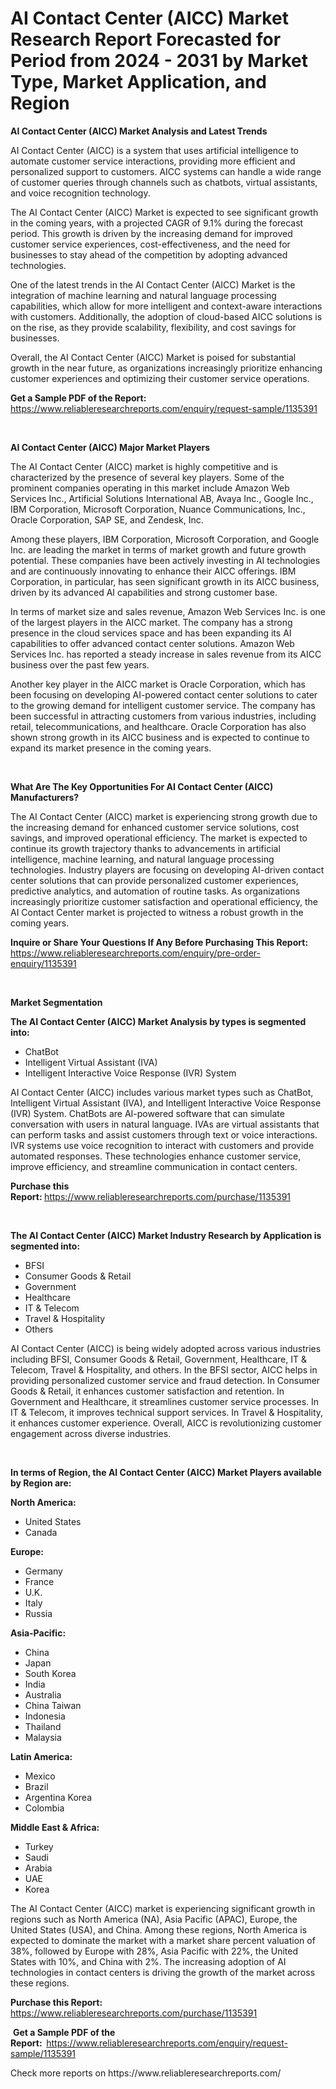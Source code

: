 <p><h1>AI Contact Center (AICC) Market Research Report Forecasted for Period from 2024 -  2031 by Market Type, Market Application, and Region</h1></p><p><strong>AI Contact Center (AICC) Market Analysis and Latest Trends</strong></p>
<p><p>AI Contact Center (AICC) is a system that uses artificial intelligence to automate customer service interactions, providing more efficient and personalized support to customers. AICC systems can handle a wide range of customer queries through channels such as chatbots, virtual assistants, and voice recognition technology.</p><p>The AI Contact Center (AICC) Market is expected to see significant growth in the coming years, with a projected CAGR of 9.1% during the forecast period. This growth is driven by the increasing demand for improved customer service experiences, cost-effectiveness, and the need for businesses to stay ahead of the competition by adopting advanced technologies.</p><p>One of the latest trends in the AI Contact Center (AICC) Market is the integration of machine learning and natural language processing capabilities, which allow for more intelligent and context-aware interactions with customers. Additionally, the adoption of cloud-based AICC solutions is on the rise, as they provide scalability, flexibility, and cost savings for businesses.</p><p>Overall, the AI Contact Center (AICC) Market is poised for substantial growth in the near future, as organizations increasingly prioritize enhancing customer experiences and optimizing their customer service operations.</p></p>
<p><strong>Get a Sample PDF of the Report:&nbsp;</strong> <a href="https://www.reliableresearchreports.com/enquiry/request-sample/1135391">https://www.reliableresearchreports.com/enquiry/request-sample/1135391</a></p>
<p>&nbsp;</p>
<p><strong>AI Contact Center (AICC) Major Market Players</strong></p>
<p><p>The AI Contact Center (AICC) market is highly competitive and is characterized by the presence of several key players. Some of the prominent companies operating in this market include Amazon Web Services Inc., Artificial Solutions International AB, Avaya Inc., Google Inc., IBM Corporation, Microsoft Corporation, Nuance Communications, Inc., Oracle Corporation, SAP SE, and Zendesk, Inc.</p><p>Among these players, IBM Corporation, Microsoft Corporation, and Google Inc. are leading the market in terms of market growth and future growth potential. These companies have been actively investing in AI technologies and are continuously innovating to enhance their AICC offerings. IBM Corporation, in particular, has seen significant growth in its AICC business, driven by its advanced AI capabilities and strong customer base.</p><p>In terms of market size and sales revenue, Amazon Web Services Inc. is one of the largest players in the AICC market. The company has a strong presence in the cloud services space and has been expanding its AI capabilities to offer advanced contact center solutions. Amazon Web Services Inc. has reported a steady increase in sales revenue from its AICC business over the past few years.</p><p>Another key player in the AICC market is Oracle Corporation, which has been focusing on developing AI-powered contact center solutions to cater to the growing demand for intelligent customer service. The company has been successful in attracting customers from various industries, including retail, telecommunications, and healthcare. Oracle Corporation has also shown strong growth in its AICC business and is expected to continue to expand its market presence in the coming years.</p></p>
<p>&nbsp;</p>
<p><strong>What Are The Key Opportunities For AI Contact Center (AICC) Manufacturers?</strong></p>
<p><p>The AI Contact Center (AICC) market is experiencing strong growth due to the increasing demand for enhanced customer service solutions, cost savings, and improved operational efficiency. The market is expected to continue its growth trajectory thanks to advancements in artificial intelligence, machine learning, and natural language processing technologies. Industry players are focusing on developing AI-driven contact center solutions that can provide personalized customer experiences, predictive analytics, and automation of routine tasks. As organizations increasingly prioritize customer satisfaction and operational efficiency, the AI Contact Center market is projected to witness a robust growth in the coming years.</p></p>
<p><strong>Inquire or Share Your Questions If Any Before Purchasing This Report:</strong> <a href="https://www.reliableresearchreports.com/enquiry/pre-order-enquiry/1135391">https://www.reliableresearchreports.com/enquiry/pre-order-enquiry/1135391</a></p>
<p>&nbsp;</p>
<p><strong>Market Segmentation</strong></p>
<p><strong>The AI Contact Center (AICC) Market Analysis by types is segmented into:</strong></p>
<p><ul><li>ChatBot</li><li>Intelligent Virtual Assistant (IVA)</li><li>Intelligent Interactive Voice Response (IVR) System</li></ul></p>
<p><p>AI Contact Center (AICC) includes various market types such as ChatBot, Intelligent Virtual Assistant (IVA), and Intelligent Interactive Voice Response (IVR) System. ChatBots are AI-powered software that can simulate conversation with users in natural language. IVAs are virtual assistants that can perform tasks and assist customers through text or voice interactions. IVR systems use voice recognition to interact with customers and provide automated responses. These technologies enhance customer service, improve efficiency, and streamline communication in contact centers.</p></p>
<p><strong>Purchase this Report:&nbsp;</strong><a href="https://www.reliableresearchreports.com/purchase/1135391">https://www.reliableresearchreports.com/purchase/1135391</a></p>
<p>&nbsp;</p>
<p><strong>The AI Contact Center (AICC) Market Industry Research by Application is segmented into:</strong></p>
<p><ul><li>BFSI</li><li>Consumer Goods & Retail</li><li>Government</li><li>Healthcare</li><li>IT & Telecom</li><li>Travel & Hospitality</li><li>Others</li></ul></p>
<p><p>AI Contact Center (AICC) is being widely adopted across various industries including BFSI, Consumer Goods & Retail, Government, Healthcare, IT & Telecom, Travel & Hospitality, and others. In the BFSI sector, AICC helps in providing personalized customer service and fraud detection. In Consumer Goods & Retail, it enhances customer satisfaction and retention. In Government and Healthcare, it streamlines customer service processes. In IT & Telecom, it improves technical support services. In Travel & Hospitality, it enhances customer experience. Overall, AICC is revolutionizing customer engagement across diverse industries.</p></p>
<p>&nbsp;</p>
<p><strong>In terms of Region, the AI Contact Center (AICC) Market Players available by Region are:</strong></p>
<p>
    <p> <strong> North America: </strong>
        <ul>
            <li>United States</li>
            <li>Canada</li>
        </ul>
        </p> 
    <p> <strong> Europe: </strong>
        <ul>
            <li>Germany</li>
            <li>France</li>
            <li>U.K.</li>
            <li>Italy</li>
            <li>Russia</li>
        </ul>
        </p> 
    <p> <strong> Asia-Pacific: </strong>
        <ul>
            <li>China</li>
            <li>Japan</li>
            <li>South Korea</li>
            <li>India</li>
            <li>Australia</li>
            <li>China Taiwan</li>
            <li>Indonesia</li>
            <li>Thailand</li>
            <li>Malaysia</li>
        </ul>
        </p> 
    <p> <strong> Latin America: </strong>
        <ul>
            <li>Mexico</li>
            <li>Brazil</li>
            <li>Argentina Korea</li>
            <li>Colombia</li>
        </ul>
        </p> 
    <p> <strong> Middle East & Africa: </strong>
        <ul>
            <li>Turkey</li>
            <li>Saudi</li>
            <li>Arabia</li>
            <li>UAE</li>
            <li>Korea</li>
        </ul>
    </p>
    </p>
<p><p>The AI Contact Center (AICC) market is experiencing significant growth in regions such as North America (NA), Asia Pacific (APAC), Europe, the United States (USA), and China. Among these regions, North America is expected to dominate the market with a market share percent valuation of 38%, followed by Europe with 28%, Asia Pacific with 22%, the United States with 10%, and China with 2%. The increasing adoption of AI technologies in contact centers is driving the growth of the market across these regions.</p></p>
<p><strong>Purchase this Report: </strong><a href="https://www.reliableresearchreports.com/purchase/1135391">https://www.reliableresearchreports.com/purchase/1135391</a></p>
<p>&nbsp;<strong>Get a Sample PDF of the Report:&nbsp;&nbsp;</strong><a href="https://www.reliableresearchreports.com/enquiry/request-sample/1135391">https://www.reliableresearchreports.com/enquiry/request-sample/1135391</a></p>
<p><strong></strong></p>
<p>Check more reports on https://www.reliableresearchreports.com/</p>